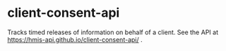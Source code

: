 # client-consent-api
Tracks timed releases of information on behalf of a client.  See the API at https://hmis-api.github.io/client-consent-api/ .
